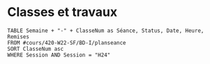 # Classes et travaux
```dataview
TABLE Semaine + "-" + ClasseNum as Séance, Status, Date, Heure, Remises
FROM #cours/420-W22-SF/BD-I/planseance
SORT ClasseNum asc
WHERE Session AND Session = "H24"
```